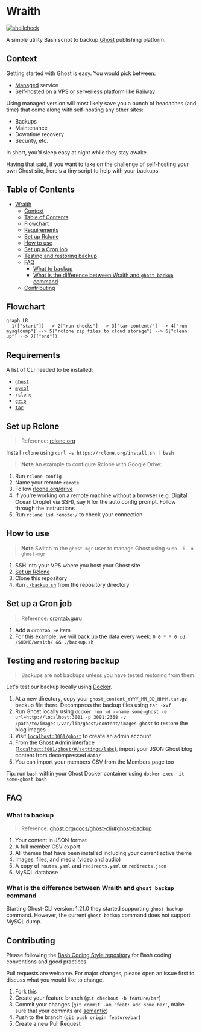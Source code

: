 # Wraith

[![shellcheck](https://github.com/ngshiheng/wraith/actions/workflows/shellcheck.yml/badge.svg)](https://github.com/ngshiheng/wraith/actions/workflows/shellcheck.yml)

A simple utility Bash script to backup [Ghost](https://github.com/TryGhost/Ghost) publishing platform.

## Context

Getting started with Ghost is easy. You would pick between:

-   [Managed](https://ghost.org/pricing/) service
-   Self-hosted on a [VPS](https://marketplace.digitalocean.com/apps/ghost) or serverless platform like [Railway](https://blog.railway.app/p/ghost)

Using managed version will most likely save you a bunch of headaches (and time) that come along with self-hosting any other sites:

-   Backups
-   Maintenance
-   Downtime recovery
-   Security, etc.

In short, you’d sleep easy at night while they stay awake.

Having that said, if you want to take on the challenge of self-hosting your own Ghost site, here's a tiny script to help with your backups.

## Table of Contents

- [Wraith](#wraith)
  - [Context](#context)
  - [Table of Contents](#table-of-contents)
  - [Flowchart](#flowchart)
  - [Requirements](#requirements)
  - [Set up Rclone](#set-up-rclone)
  - [How to use](#how-to-use)
  - [Set up a Cron job](#set-up-a-cron-job)
  - [Testing and restoring backup](#testing-and-restoring-backup)
  - [FAQ](#faq)
    - [What to backup](#what-to-backup)
    - [What is the difference between Wraith and `ghost backup` command](#what-is-the-difference-between-wraith-and-ghost-backup-command)
  - [Contributing](#contributing)

## Flowchart

```mermaid
graph LR
  1(["start"]) --> 2["run checks"] --> 3["tar content/"] --> 4["run mysqldump"] --> 5["rclone zip files to cloud storage"] --> 6["clean up"] --> 7(["end"])
```

## Requirements

A list of CLI needed to be installed:

-   [`ghost`](https://ghost.org/docs/ghost-cli/)
-   [`mysql`](https://www.mysql.com/)
-   [`rclone`](https://rclone.org/install/)
-   [`gzip`](https://www.gnu.org/software/gzip/)
-   [`tar`](https://www.gnu.org/software/tar/)

## Set up Rclone

> Reference: [rclone.org](https://rclone.org/)

Install `rclone` using `curl -s https://rclone.org/install.sh | bash`

> **Note**
> An example to configure Rclone with Google Drive:

1. Run `rclone config`
2. Name your remote `remote`
3. Follow [rlcone.org/drive](https://rclone.org/drive/)
4. If you're working on a remote machine without a browser (e.g. Digital Ocean Droplet via SSH), say `N` for the auto config prompt. Follow through the instructions
5. Run `rclone lsd remote:/` to check your connection

## How to use

> **Note**
> Switch to the `ghost-mgr` user to manage Ghost using `sudo -i -u ghost-mgr`

1. SSH into your VPS where you host your Ghost site
2. [Set up Rclone](#set-up-rclone)
3. Clone this repository
4. Run [`./backup.sh`](backup.sh) from the repository directory

## Set up a Cron job

> Reference: [crontab.guru](https://crontab.guru/every-week)

1. Add a `crontab -e` item
2. For this example, we will back up the data every week: `0 0 * * 0 cd /$HOME/wraith/ && ./backup.sh`

## Testing and restoring backup

> Backups are not backups unless you have tested restoring from them.

Let's test our backup locally using [Docker](https://hub.docker.com/_/ghost).

1. At a new directory, copy your `ghost_content_YYYY_MM_DD_HHMM.tar.gz` backup file there. Decompress the backup files using `tar -xvf`
2. Run Ghost locally using `docker run -d --name some-ghost -e url=http://localhost:3001 -p 3001:2368 -v /path/to/images:/var/lib/ghost/content/images ghost` to restore the blog images
3. Visit [`localhost:3001/ghost`](http://localhost:3001/ghost) to create an admin account
4. From the Ghost Admin interface ([`localhost:3001/ghost/#/settings/labs`](http://localhost:3001/ghost/#/settings/labs)), import your JSON Ghost blog content from decompressed `data/`
5. You can import your members CSV from the Members page too

Tip: run `bash` within your Ghost Docker container using `docker exec -it some-ghost bash`

## FAQ

### What to backup

> Reference: [ghost.org/docs/ghost-cli/#ghost-backup](https://ghost.org/docs/ghost-cli/#ghost-backup)

1. Your content in JSON format
2. A full member CSV export
3. All themes that have been installed including your current active theme
4. Images, files, and media (video and audio)
5. A copy of `routes.yaml` and `redirects.yaml` or `redirects.json`
6. MySQL database

### What is the difference between Wraith and `ghost backup` command

Starting Ghost-CLI version: 1.21.0 they started supporting `ghost backup` command. However, the current `ghost backup` command does not support MySQL dump.

## Contributing

Please following the [Bash Coding Style repository](https://github.com/icy/bash-coding-style) for Bash coding conventions and good practices.

Pull requests are welcome. For major changes, please open an issue first to discuss what you would like to change.

1. Fork this
2. Create your feature branch (`git checkout -b feature/bar`)
3. Commit your changes (`git commit -am 'feat: add some bar'`, make sure that your commits are [semantic](https://www.conventionalcommits.org/en/v1.0.0/#summary))
4. Push to the branch (`git push origin feature/bar`)
5. Create a new Pull Request
